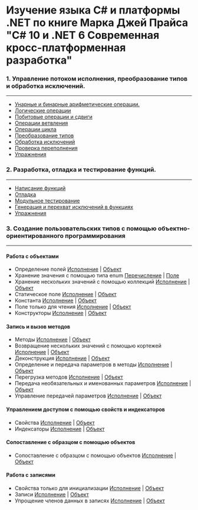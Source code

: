 # Изучение языка С# и платформы .NET по книге Марка Джей Прайса "C# 10 и .NET 6 Современная кросс-платформенная разработка"

### 1. Управление потоком исполнения, преобразование типов и обработка исключений.
---
- [Унарные и бинарные арифметические операции.](https://github.com/gotovchik/markjprice_cs10dotnet6/tree/master/Chapter_03/Operators)
- [Логические операции](https://github.com/gotovchik/markjprice_cs10dotnet6/tree/master/Chapter_03/BooleanOperators)
- [Побитовые операции и сдвиги](https://github.com/gotovchik/markjprice_cs10dotnet6/tree/master/Chapter_03/BitwiseAndShiftOperators)
- [Операции ветвления](https://github.com/gotovchik/markjprice_cs10dotnet6/tree/master/Chapter_03/SelectionStatements)
- [Операции цикла](https://github.com/gotovchik/markjprice_cs10dotnet6/tree/master/Chapter_03/IterationStatements)
- [Преобразование типов](https://github.com/gotovchik/markjprice_cs10dotnet6/tree/master/Chapter_03/CastingConverting)
- [Обработка исключений](https://github.com/gotovchik/markjprice_cs10dotnet6/tree/master/Chapter_03/HandlingExceptions)
- [Проверка переполнения](https://github.com/gotovchik/markjprice_cs10dotnet6/tree/master/Chapter_03/CheckingForOverflow)
- [Упражнения](https://github.com/gotovchik/markjprice_cs10dotnet6/tree/master/Chapter_03/Exercises)

### 2. Разработка, отладка и тестирование функций.  
---
- [Написание функций](https://github.com/gotovchik/markjprice_cs10dotnet6/tree/master/Chapter_04/WritingFunctions)
- [Отладка](https://github.com/gotovchik/markjprice_cs10dotnet6/tree/master/Chapter_04/Debugging)
- [Модульное тестирование](https://github.com/gotovchik/markjprice_cs10dotnet6/tree/master/Chapter_04/CalculatorLibUnitTests/CalculatorLibUnitTests)
- [Генерация и перехват исключений в функциях](https://github.com/gotovchik/markjprice_cs10dotnet6/tree/master/Chapter_04/CallStackExceptionHandling/CallStackExceptionHandling)
- [Упражнения](https://github.com/gotovchik/markjprice_cs10dotnet6/tree/master/Chapter_04/Exercises)

### 3. Создание пользовательских типов с помощью объектно-ориентированного программирования
---
#### Работа с объектами
- Определение полей [Исполнение](https://github.com/gotovchik/markjprice_cs10dotnet6/blob/master/Chapter_05/PeopleApp/PeopleApp/Program.cs#L6) | [Объект](https://github.com/gotovchik/markjprice_cs10dotnet6/blob/master/Chapter_05/PacktLibrary/PacktLibrary/Person.cs#L8)
- Хранение значения с помощью типа enum [Перечисление](https://github.com/gotovchik/markjprice_cs10dotnet6/blob/master/Chapter_05/PacktLibrary/PacktLibrary/WondersOfTheAncientWorld.cs#L3) | [Поле](https://github.com/gotovchik/markjprice_cs10dotnet6/blob/master/Chapter_05/PacktLibrary/PacktLibrary/Person.cs#L12) 
- Хранение нескольких значений с помощью коллекций [Исполнение](https://github.com/gotovchik/markjprice_cs10dotnet6/blob/master/Chapter_05/PeopleApp/PeopleApp/Program.cs#L25) | [Объект](https://github.com/gotovchik/markjprice_cs10dotnet6/blob/master/Chapter_05/PacktLibrary/PacktLibrary/Person.cs#L15)
- Статическое поле [Исполнение](https://github.com/gotovchik/markjprice_cs10dotnet6/blob/master/Chapter_05/PeopleApp/PeopleApp/Program.cs#L37) | [Объект](https://github.com/gotovchik/markjprice_cs10dotnet6/blob/master/Chapter_05/PacktLibrary/PacktLibrary/BankAccount.cs)
- Константа [Исполнение](https://github.com/gotovchik/markjprice_cs10dotnet6/blob/master/Chapter_05/PeopleApp/PeopleApp/Program.cs#L61) | [Объект](https://github.com/gotovchik/markjprice_cs10dotnet6/blob/master/Chapter_05/PacktLibrary/PacktLibrary/Person.cs#L18)
- Поле только для чтения [Исполнение](https://github.com/gotovchik/markjprice_cs10dotnet6/blob/master/Chapter_05/PeopleApp/PeopleApp/Program.cs#L63) | [Объект](https://github.com/gotovchik/markjprice_cs10dotnet6/blob/master/Chapter_05/PacktLibrary/PacktLibrary/Person.cs#L19)
- Конструкторы [Исполнение](https://github.com/gotovchik/markjprice_cs10dotnet6/blob/master/Chapter_05/PeopleApp/PeopleApp/Program.cs#L69) | [Объект](https://github.com/gotovchik/markjprice_cs10dotnet6/blob/master/Chapter_05/PacktLibrary/PacktLibrary/Person.cs#L22)
#### Запись и вызов методов
- Методы [Исполнение](https://github.com/gotovchik/markjprice_cs10dotnet6/blob/master/Chapter_05/PeopleApp/PeopleApp/Program.cs#L88) | [Объект](https://github.com/gotovchik/markjprice_cs10dotnet6/blob/master/Chapter_05/PacktLibrary/PacktLibrary/Person.cs#L36)
- Возвращение нескольких значений с помощью кортежей [Исполнение](https://github.com/gotovchik/markjprice_cs10dotnet6/blob/master/Chapter_05/PeopleApp/PeopleApp/Program.cs#L93) | [Объект](https://github.com/gotovchik/markjprice_cs10dotnet6/blob/master/Chapter_05/PacktLibrary/PacktLibrary/Person.cs#L46)
- Деконструкция [Исполнение](https://github.com/gotovchik/markjprice_cs10dotnet6/blob/master/Chapter_05/PeopleApp/PeopleApp/Program.cs#L112) | [Объект](https://github.com/gotovchik/markjprice_cs10dotnet6/blob/master/Chapter_05/PacktLibrary/PacktLibrary/Person.cs#L56)
- Определение и передача параметров в методы [Исполнение](https://github.com/gotovchik/markjprice_cs10dotnet6/blob/master/Chapter_05/PacktLibrary/PacktLibrary/Person.cs#L56) | [Объект](https://github.com/gotovchik/markjprice_cs10dotnet6/blob/master/Chapter_05/PacktLibrary/PacktLibrary/Person.cs#L71)
- Перегрузка методов [Исполнение](https://github.com/gotovchik/markjprice_cs10dotnet6/blob/master/Chapter_05/PeopleApp/PeopleApp/Program.cs#L131) | [Объект](https://github.com/gotovchik/markjprice_cs10dotnet6/blob/master/Chapter_05/PacktLibrary/PacktLibrary/Person.cs#LL77C24-L77C24)
- Передача необязательных и именованных параметров [Исполнение](https://github.com/gotovchik/markjprice_cs10dotnet6/blob/master/Chapter_05/PeopleApp/PeopleApp/Program.cs#L134) | [Объект](https://github.com/gotovchik/markjprice_cs10dotnet6/blob/master/Chapter_05/PacktLibrary/PacktLibrary/Person.cs#L83)
- Управление передачей параметров [Исполнение](https://github.com/gotovchik/markjprice_cs10dotnet6/blob/master/Chapter_05/PeopleApp/PeopleApp/Program.cs#L142) | [Объект](https://github.com/gotovchik/markjprice_cs10dotnet6/blob/master/Chapter_05/PacktLibrary/PacktLibrary/Person.cs#L96)
#### Управлением доступом с помощью свойств и индексаторов
- Свойства [Исполнение](https://github.com/gotovchik/markjprice_cs10dotnet6/blob/master/Chapter_05/PeopleApp/PeopleApp/Program.cs#L154) | [Объект](https://github.com/gotovchik/markjprice_cs10dotnet6/blob/master/Chapter_05/PacktLibrary/PacktLibrary/PersonAutoGen.cs#L7)
- Индексаторы [Исполнение](https://github.com/gotovchik/markjprice_cs10dotnet6/blob/master/Chapter_05/PeopleApp/PeopleApp/Program.cs#L174) | [Объект](https://github.com/gotovchik/markjprice_cs10dotnet6/blob/master/Chapter_05/PacktLibrary/PacktLibrary/PersonAutoGen.cs#L45)
#### Сопоставление с образцом с помощью объектов
- Сопоставление с образцом с помощью объектов  [Исполнение](https://github.com/gotovchik/markjprice_cs10dotnet6/blob/master/Chapter_05/PeopleApp/PeopleApp/Program.cs#L183) | [Объект](https://github.com/gotovchik/markjprice_cs10dotnet6/blob/master/Chapter_05/PacktLibraryModern/FlightPatterns.cs)
#### Работа с записями
- Свойства только для инициализации [Исполнение](https://github.com/gotovchik/markjprice_cs10dotnet6/blob/master/Chapter_05/PeopleApp/PeopleApp/Program.cs#L229) | [Объект](https://github.com/gotovchik/markjprice_cs10dotnet6/blob/master/Chapter_05/PacktLibraryModern/Records.cs#3)
- Записи [Исполнение](https://github.com/gotovchik/markjprice_cs10dotnet6/blob/master/Chapter_05/PeopleApp/PeopleApp/Program.cs#L243) | [Объект](https://github.com/gotovchik/markjprice_cs10dotnet6/blob/master/Chapter_05/PacktLibraryModern/Records.cs#10)
- Упрощение членов данных в записях [Исполнение](https://github.com/gotovchik/markjprice_cs10dotnet6/blob/master/Chapter_05/PeopleApp/PeopleApp/Program.cs#L262) | [Объект](https://github.com/gotovchik/markjprice_cs10dotnet6/blob/master/Chapter_05/PacktLibraryModern/Records.cs#18)
